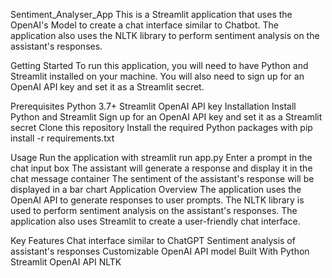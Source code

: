 
Sentiment_Analyser_App
This is a Streamlit application that uses the OpenAI's Model to create a chat interface similar to Chatbot. The application also uses the NLTK library to perform sentiment analysis on the assistant's responses.

Getting Started
To run this application, you will need to have Python and Streamlit installed on your machine. You will also need to sign up for an OpenAI API key and set it as a Streamlit secret.

Prerequisites
Python 3.7+
Streamlit
OpenAI API key
Installation
Install Python and Streamlit
Sign up for an OpenAI API key and set it as a Streamlit secret
Clone this repository
Install the required Python packages with pip install -r requirements.txt

Usage
Run the application with streamlit run app.py
Enter a prompt in the chat input box
The assistant will generate a response and display it in the chat message container
The sentiment of the assistant's response will be displayed in a bar chart
Application Overview
The application uses the OpenAI API to generate responses to user prompts. The NLTK library is used to perform sentiment analysis on the assistant's responses. The application also uses Streamlit to create a user-friendly chat interface.

Key Features
Chat interface similar to ChatGPT
Sentiment analysis of assistant's responses
Customizable OpenAI API model
Built With
Python
Streamlit
OpenAI API
NLTK
